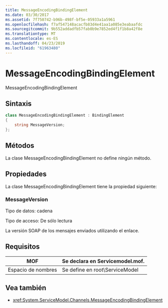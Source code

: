 ```yaml
---
title: MessageEncodingBindingElement
ms.date: 03/30/2017
ms.assetid: 7f750742-b96b-498f-bf5e-05933a1a5961
ms.openlocfilehash: f7af547148acacfb83d4e41aa1a085e3eabaafdc
ms.sourcegitcommit: 9b552addadfb57fab0b9e7852ed4f1f1b8a42f8e
ms.translationtype: MT
ms.contentlocale: es-ES
ms.lasthandoff: 04/23/2019
ms.locfileid: "61963480"
---
```

# <a name="messageencodingbindingelement"></a>MessageEncodingBindingElement

MessageEncodingBindingElement

## <a name="syntax"></a>Sintaxis

```csharp
class MessageEncodingBindingElement : BindingElement
{
    string MessageVersion;
};
```

## <a name="methods"></a>Métodos

La clase MessageEncodingBindingElement no define ningún método.

## <a name="properties"></a>Propiedades

La clase MessageEncodingBindingElement tiene la propiedad siguiente:

### <a name="messageversion"></a>MessageVersion

Tipo de datos: cadena

Tipo de acceso: De sólo lectura

La versión SOAP de los mensajes enviados utilizando el enlace.

## <a name="requirements"></a>Requisitos

|MOF|Se declara en Servicemodel.mof.|
|---------|-----------------------------------|
|Espacio de nombres|Se define en root\ServiceModel|

## <a name="see-also"></a>Vea también

- <xref:System.ServiceModel.Channels.MessageEncodingBindingElement>
